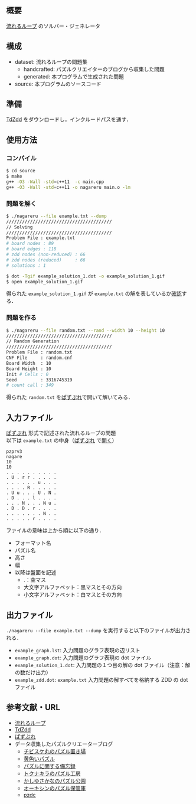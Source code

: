 ## 概要

[流れるループ][Nagareru] のソルバー・ジェネレータ


## 構成
- dataset: 流れるループの問題集
  - handcrafted: パズルクリエイターのブログから収集した問題
  - generated: 本プログラムで生成された問題
- source: 本プログラムのソースコード


## 準備

[TdZdd][] をダウンロードし，インクルードパスを通す．


## 使用方法

### コンパイル

```bash
$ cd source
$ make
g++ -O3 -Wall -std=c++11  -c main.cpp
g++ -O3 -Wall -std=c++11 -o nagareru main.o -lm
```

### 問題を解く
```bash
$ ./nagareru --file example.txt --dump
////////////////////////////////////////
// Solving
////////////////////////////////////////
Problem File : example.txt
# board nodes : 89
# board edges : 118
# zdd nodes (non-reduced) : 66
# zdd nodes (reduced)     : 66
# solutions : 1

$ dot -Tgif example_solution_1.dot -o example_solution_1.gif
$ open example_solution_1.gif
```
得られた `example_solution_1.gif` が `example.txt` の解を表しているか[確認][example]する．

### 問題を作る
```bash
$ ./nagareru --file random.txt --rand --width 10 --height 10
////////////////////////////////////////
// Random Generation
////////////////////////////////////////
Problem File : random.txt
CNF File     : random.cnf
Board Width  : 10
Board Height : 10
Init # Cells : 0
Seed         : 3316745319
# count call : 349
```
得られた `random.txt` を[ぱずぷれ][pzv]で開いて解いてみる．


## 入力ファイル

[ぱずぷれ][pzv] 形式で記述された流れるループの問題  
以下は `example.txt` の中身（[ぱずぷれ][pzv] で[開く][example]）  

```
pzprv3
nagare
10
10
. . . . . . . . . .
. U . r r . . . . .
. . . . . . u . . .
. . . . R . . . . .
. U u . . . U . N .
. D . . . l . . . .
. . . N . . . N u .
. D . D . r . . . .
. . . . . . . N . .
. . . . . r . . . .
```

ファイルの意味は上から順に以下の通り．
* フォーマット名
* パズル名
* 高さ
* 幅
* 以降は盤面を記述
  * .：空マス
  * 大文字アルファベット：黒マスとその方向
  * 小文字アルファベット：白マスとその方向

## 出力ファイル

`./nagareru --file example.txt --dump` を実行すると以下のファイルが出力される．

* `example_graph.lst`: 入力問題のグラフ表現の辺リスト
* `example_graph.dot`: 入力問題のグラフ表現の dot ファイル
* `example_solution_1.dot`: 入力問題の１つ目の解の dot ファイル（注意：解の数だけ出力）
* `example_zdd.dot`: `example.txt` 入力問題の解すべてを格納する ZDD の dot ファイル


## 参考文献・URL
* [流れるループ][Nagareru]
* [TdZdd][TdZdd]
* [ぱずぷれ][pzv]
* データ収集したパズルクリエーターブログ
  * [チビスケ丸のパズル置き場][b1]
  * [黄色いパズル][b2]
  * [パズルに関する備忘録][b3]
  * [トクナキラのパズル工房][b4]
  * [かしゆさかなのパズル公園][b5]
  * [オーキシンのパズル保管庫][b6]
  * [pzdc][b7]

[Nagareru]: https://www.nikoli.co.jp/ja/puzzles/nagareru_loop/ "Nagareru"
[TdZdd]: https://github.com/kunisura/TdZdd "TdZdd"
[pzv]: http://pzv.jp/ "PUZ-PRE"
[example]: http://pzv.jp/p.html?nagare/10/10/k6a44k1g9f61c6a5b7c3g5c51b7a7a4k5g4d "example.txt"

[b1]: http://tibisukemaru.blog.fc2.com/
[b2]: http://kiiroipazuru.blog.fc2.com/
[b3]: http://subarupuz.blog.fc2.com/
[b4]: http://puzzleblog542.blog.fc2.com/
[b5]: http://3141592653589797584.blog.fc2.com/
[b6]: http://auxinpuzzle.blog.fc2.com/
[b7]: http://pzdc.blog.fc2.com/
